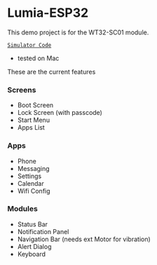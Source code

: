 # Lumia-ESP32
This demo project is for the WT32-SC01 module.

<!--
[![Lumia ESP32](youtube.png?raw=true "youtube")](https://www.youtube.com/watch?v=jaJCa-hXfNk)
![1](1.png?raw=true "1")
![2](2.png?raw=true "2")

-->
[`Simulator Code`](https://github.com/fbiego/lv_platformio)
- tested on Mac

These are the current features
### Screens
- Boot Screen
- Lock Screen (with passcode)
- Start Menu
- Apps List
### Apps
- Phone 
- Messaging
- Settings
- Calendar
- Wifi Config
### Modules
- Status Bar
- Notification Panel
- Navigation Bar (needs ext Motor for vibration)
- Alert Dialog
- Keyboard

